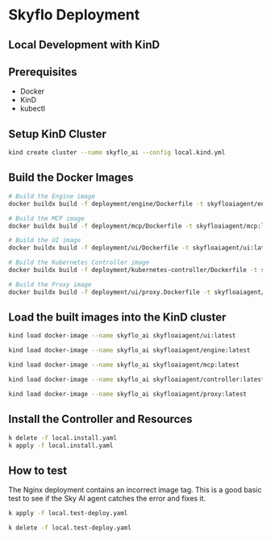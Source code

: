 # Skyflo Deployment

## Local Development with KinD

## Prerequisites

- Docker
- KinD
- kubectl

## Setup KinD Cluster

```bash
kind create cluster --name skyflo_ai --config local.kind.yml
```

## Build the Docker Images

```bash
# Build the Engine image
docker buildx build -f deployment/engine/Dockerfile -t skyfloaiagent/engine:latest .

# Build the MCP image
docker buildx build -f deployment/mcp/Dockerfile -t skyfloaiagent/mcp:latest .

# Build the UI image
docker buildx build -f deployment/ui/Dockerfile -t skyfloaiagent/ui:latest .

# Build the Kubernetes Controller image
docker buildx build -f deployment/kubernetes-controller/Dockerfile -t skyfloaiagent/controller:latest .

# Build the Proxy image
docker buildx build -f deployment/ui/proxy.Dockerfile -t skyfloaiagent/proxy:latest .
```

## Load the built images into the KinD cluster
```bash
kind load docker-image --name skyflo_ai skyfloaiagent/ui:latest

kind load docker-image --name skyflo_ai skyfloaiagent/engine:latest

kind load docker-image --name skyflo_ai skyfloaiagent/mcp:latest

kind load docker-image --name skyflo_ai skyfloaiagent/controller:latest

kind load docker-image --name skyflo_ai skyfloaiagent/proxy:latest
```

## Install the Controller and Resources

```bash
k delete -f local.install.yaml
k apply -f local.install.yaml
```

## How to test

The Nginx deployment contains an incorrect image tag. This is a good basic test to see if the Sky AI agent catches the error and fixes it.

```bash
k apply -f local.test-deploy.yaml

k delete -f local.test-deploy.yaml
```